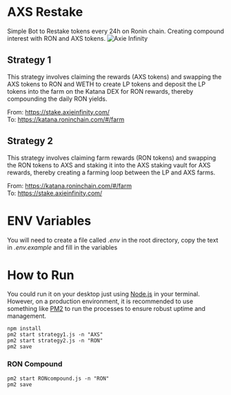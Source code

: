 # AXS Restake
Simple Bot to Restake tokens every 24h on Ronin chain. Creating compound interest with RON and AXS tokens. 
![Axie Infinity](https://oganiza.com/wp-content/uploads/2021/07/https___bucketeer-e05bbc84-baa3-437e-9518-adb32be77984.s3.amazonaws.com_public_images_53c0b5af-ffd1-41fc-acbf-6e21fffd6885_1736x807-1536x714.png)

## Strategy 1
This strategy involves claiming the rewards (AXS tokens) and swapping the AXS tokens to RON and WETH to create LP tokens and deposit the LP tokens into the farm on the Katana DEX for RON rewards, thereby compounding the daily RON yields. 

From: https://stake.axieinfinity.com/ \
To: https://katana.roninchain.com/#/farm

## Strategy 2
This strategy involves claiming farm rewards (RON tokens) and swapping the RON tokens to AXS and staking it into the AXS staking vault for AXS rewards, thereby creating a farming loop between the LP and AXS farms.

From: https://katana.roninchain.com/#/farm \
To: https://stake.axieinfinity.com/


# ENV Variables 
You will need to create a file called *.env* in the root directory, copy the text in *.env.example* and fill in the variables 


# How to Run 
You could run it on your desktop just using [Node.js](https://github.com/nodejs/node) in your terminal. However, on a production environment, it is recommended to use something like [PM2](https://github.com/Unitech/pm2) to run the processes to ensure robust uptime and management. 
```
npm install
pm2 start strategy1.js -n "AXS"
pm2 start strategy2.js -n "RON"
pm2 save

```

### RON Compound
```
pm2 start RONcompound.js -n "RON"
pm2 save

```
